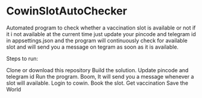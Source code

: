 # CowinSlotAutoChecker

Automated program to check whether a vaccination slot is available or not if it i not available at the current time just update your pincode and telegram id in appsettings.json and the program will continuously check for available slot and will send you a message on tegram as soon as it is available.

Steps to run:

Clone or download this repository
Build the solution.
Update pincode and telegram id
Run the program.
Boom, It will send you a message whenever a slot will available.
Login to cowin.
Book the slot.
Get vaccination
Save the World

